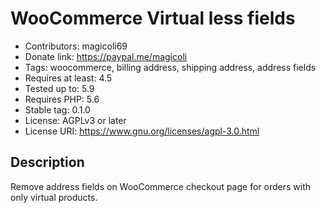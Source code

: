 # WooCommerce Virtual less fields

- Contributors: magicoli69
- Donate link: <https://paypal.me/magicoli>
- Tags: woocommerce, billing address, shipping address, address fields
- Requires at least: 4.5
- Tested up to: 5.9
- Requires PHP: 5.6
- Stable tag: 0.1.0
- License: AGPLv3 or later
- License URI: <https://www.gnu.org/licenses/agpl-3.0.html>

## Description

Remove address fields on WooCommerce checkout page for orders with only virtual products.
